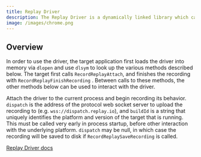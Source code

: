 ```yaml
---
title: Replay Driver
description: The Replay Driver is a dynamically linked library which can be loaded by applications which want to record their behavior and upload those recordings for inspection using the Replay Protocol.
image: /images/chrome.png
---
```


## Overview

In order to use the driver, the target application first loads the driver into memory via `dlopen` and use `dlsym` to look up the various methods described below. The target first calls `RecordReplayAttach`, and finishes the recording with `RecordReplayFinishRecording` . Between calls to these methods, the other methods below can be used to interact with the driver.

Attach the driver to the current process and begin recording its behavior. `dispatch` is the address of the protocol web socket server to upload the recording to (e.g. `wss://dispatch.replay.io`), and `buildId` is a string that uniquely identifies the platform and version of the target that is running. This must be called very early in process startup, before other interaction with the underlying platform. `dispatch` may be null, in which case the recording will be saved to disk if `RecordReplaySaveRecording` is called.

[Replay Driver docs](https://static.replay.io/driver)

